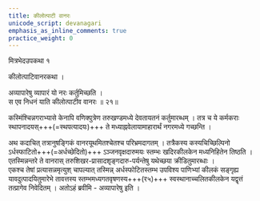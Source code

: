 ```yaml
---
title: कीलोत्पाटी वानरः
unicode_script: devanagari
emphasis_as_inline_comments: true
practice_weight: 0
---
```


मित्रभेदउपकथा १

कीलोत्पाटिवानरकथा ।

अव्यापारेषु व्यापारं यो नरः कर्तुमिच्छति ।  
स एव निधनं याति कीलोत्पाटीव वानरः ॥ २१॥

कस्मिंश्चिन्नगराभ्यासे केनापि वणिक्पुत्रेण तरुखण्डमध्ये
देवतायतनं कर्तुमारब्धम् । तत्र च ये कर्मकराः
स्थापनादयस्+++(=स्थपत्यादयः)+++ ते मध्याह्नवेलायामाहारार्थं नगरमध्ये
गच्छन्ति ।

अथ कदाचित् तत्रानुषङ्गिकं वानरयूथमितश्चेतश्च परिभ्रमदागतम् । 
तत्रैकस्य कस्यचिच्छिल्पिनो ऽर्धस्फाटितो+++(=अर्धच्छेदितो)+++ ऽञ्जनवृक्षदारुमयः स्तम्भः खदिरकीलकेन मध्यनिहितेन तिष्ठति । एतस्मिन्नन्तरे ते वानरास् तरुशिखर-प्रासादशृङ्गदारु-पर्यन्तेषु यथेच्छया क्रीडितुमारब्धाः ।  
एकश्च तेषां प्रत्यासन्नमृत्युश् चापल्यात् तस्मिन्न् अर्धस्फोटितस्तम्भ उपविश्य पाणिभ्यां कीलकं सङ्गृह्य यावदुत्पादयितुमारेभे तावत्तस्य
स्तम्भमध्यगतवृषणस्य+++(र५)+++ स्वस्थानाच्चलितकीलकेन यद्वृत्तं
तत्प्रागेव निवेदितम् । अतोऽहं ब्रवीमि - अव्यापारेषु इति ।